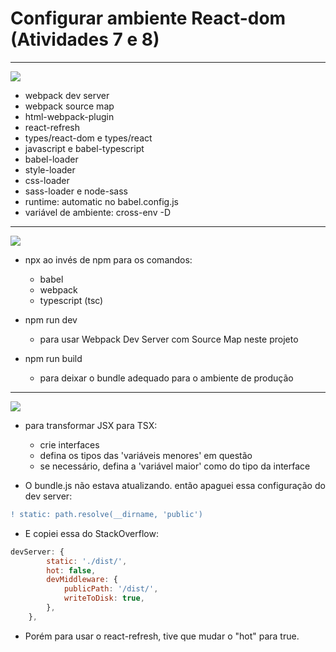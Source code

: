 # Configurar ambiente React-dom (Atividades 7 e 8)
<hr>

![](https://img.shields.io/static/v1?label=&message=Bibliotecas/Plugins&color=green)

- webpack dev server
- webpack source map
- html-webpack-plugin
- react-refresh
- types/react-dom e types/react
- javascript e babel-typescript
- babel-loader
- style-loader
- css-loader
- sass-loader e node-sass
- runtime: automatic no babel.config.js
- variável de ambiente: cross-env -D

<hr>

![](https://img.shields.io/static/v1?label=&message=Comandos&color=blue)

* npx ao invés de npm para os comandos:
    * babel
    * webpack
    * typescript (tsc)

* npm run dev
    * para usar Webpack Dev Server com Source Map neste projeto

* npm run build
    * para deixar o bundle adequado para o ambiente de produção

<hr>

![](https://img.shields.io/static/v1?label=&message=Anotações&color=orange)

* para transformar JSX para TSX:
    * crie interfaces
    * defina os tipos das 'variáveis menores' em questão
    * se necessário, defina a 'variável maior' como do tipo da interface

* O bundle.js não estava atualizando. então apaguei essa configuração do dev server:

```diff
! static: path.resolve(__dirname, 'public')
```

* E copiei essa do StackOverflow:

```javascript
devServer: {
        static: './dist/',
        hot: false,
        devMiddleware: {
            publicPath: '/dist/',
            writeToDisk: true,
        },
    },
```

* Porém para usar o react-refresh, tive que mudar o "hot" para true.
